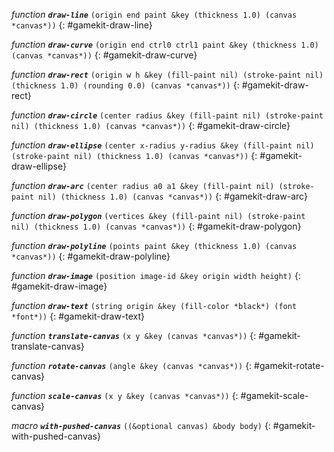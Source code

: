 *function* ***`draw-line`*** `(origin end paint &key (thickness 1.0) (canvas *canvas*))`
{: #gamekit-draw-line}
<div class="bodge-docstring" markdown="block">

</div>

*function* ***`draw-curve`*** `(origin end ctrl0 ctrl1 paint &key (thickness 1.0) (canvas *canvas*))`
{: #gamekit-draw-curve}
<div class="bodge-docstring" markdown="block">

</div>

*function* ***`draw-rect`*** `(origin w h &key (fill-paint nil) (stroke-paint nil) (thickness 1.0) (rounding
                                                                      0.0) (canvas
                                                                            *canvas*))`
{: #gamekit-draw-rect}
<div class="bodge-docstring" markdown="block">

</div>

*function* ***`draw-circle`*** `(center radius &key (fill-paint nil) (stroke-paint nil) (thickness 1.0) (canvas
                                                                         *canvas*))`
{: #gamekit-draw-circle}
<div class="bodge-docstring" markdown="block">

</div>

*function* ***`draw-ellipse`*** `(center x-radius y-radius &key (fill-paint nil) (stroke-paint nil) (thickness
                                                                    1.0) (canvas
                                                                          *canvas*))`
{: #gamekit-draw-ellipse}
<div class="bodge-docstring" markdown="block">

</div>

*function* ***`draw-arc`*** `(center radius a0 a1 &key (fill-paint nil) (stroke-paint nil) (thickness 1.0) (canvas
                                                                               *canvas*))`
{: #gamekit-draw-arc}
<div class="bodge-docstring" markdown="block">

</div>

*function* ***`draw-polygon`*** `(vertices &key (fill-paint nil) (stroke-paint nil) (thickness 1.0) (canvas
                                                                    *canvas*))`
{: #gamekit-draw-polygon}
<div class="bodge-docstring" markdown="block">

</div>

*function* ***`draw-polyline`*** `(points paint &key (thickness 1.0) (canvas *canvas*))`
{: #gamekit-draw-polyline}
<div class="bodge-docstring" markdown="block">

</div>

*function* ***`draw-image`*** `(position image-id &key origin width height)`
{: #gamekit-draw-image}
<div class="bodge-docstring" markdown="block">

</div>

*function* ***`draw-text`*** `(string origin &key (fill-color *black*) (font *font*))`
{: #gamekit-draw-text}
<div class="bodge-docstring" markdown="block">

</div>

*function* ***`translate-canvas`*** `(x y &key (canvas *canvas*))`
{: #gamekit-translate-canvas}
<div class="bodge-docstring" markdown="block">

</div>

*function* ***`rotate-canvas`*** `(angle &key (canvas *canvas*))`
{: #gamekit-rotate-canvas}
<div class="bodge-docstring" markdown="block">

</div>

*function* ***`scale-canvas`*** `(x y &key (canvas *canvas*))`
{: #gamekit-scale-canvas}
<div class="bodge-docstring" markdown="block">

</div>

*macro* ***`with-pushed-canvas`*** `((&optional canvas) &body body)`
{: #gamekit-with-pushed-canvas}
<div class="bodge-docstring" markdown="block">

</div>

